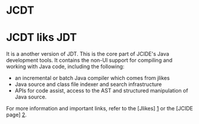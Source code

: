 # JCDT
JCDT  liks  JDT
========
It is a another version of JDT.
This is the core part of JCIDE's Java development tools. It contains the non-UI support for compiling and working with Java code, including the following:

* an incremental or batch Java compiler which comes from jlikes
* Java source and class file indexer and search infrastructure
* APIs for code assist, access to the AST and structured manipulation of Java source.

For more information and important links, refer to the [Jlikes] [1] or the [JCIDE page] [2].


[1]: http://jikes.sourceforge.net/
[2]: https://www.javacardos.com/javacardforum/viewforum.php?f=3

